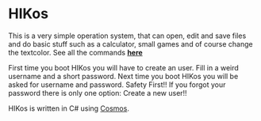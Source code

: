 # HIKos
This is a very simple operation system, that can open, edit and save files and do basic stuff such as a calculator, small games and of course change the textcolor. See all the commands **[here](https://github.com/HikBit/HIKos/wiki/Commands)**

First time you boot HIKos you will have to create an user. Fill in a weird username and a short password. Next time you boot HIKos you will be asked for username and password. Safety First!! If you forgot your password there is only one option: Create a new user!!

HIKos is written in C# using [Cosmos](https://gocosmos.org).
